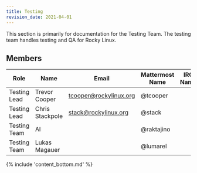 ```yaml
---
title: Testing
revision_date: 2021-04-01
---
```


This section is primarily for documentation for the Testing Team. The testing team handles testing and QA for Rocky Linux.

## Members


| Role           | Name            | Email                   | Mattermost Name    | IRC Name |
| -------------- | --------------- | ----------------------- | ------------------ | -------- |
| Testing Lead   | Trevor Cooper   | tcooper@rockylinux.org  | @tcooper           |          |
| Testing Lead   | Chris Stackpole | stack@rockylinux.org    | @stack             |          |
| Testing Team   | Al              |                         | @raktajino         |          |
| Testing Team   | Lukas Magauer   |                         | @lumarel           |          |

{% include 'content_bottom.md' %}
